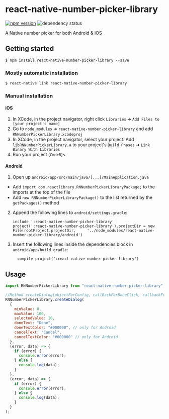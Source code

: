 # react-native-number-picker-library

[![npm version](https://img.shields.io/npm/v/react-native-number-picker-library.svg?style=flat-square)](https://www.npmjs.com/package/react-native-number-picker-library) <a><img src="https://david-dm.org/crabbynguyen/react-native-number-picker.svg?style=flat-square" alt="dependency status"></a>

A Native number picker for both Android & iOS

## Getting started

`$ npm install react-native-number-picker-library --save`

### Mostly automatic installation

`$ react-native link react-native-number-picker-library`

### Manual installation

#### iOS

1. In XCode, in the project navigator, right click `Libraries` ➜ `Add Files to [your project's name]`
2. Go to `node_modules` ➜ `react-native-number-picker-library` and add `RNNumberPickerLibrary.xcodeproj`
3. In XCode, in the project navigator, select your project. Add `libRNNumberPickerLibrary.a` to your project's `Build Phases` ➜ `Link Binary With Libraries`
4. Run your project (`Cmd+R`)<

#### Android

1. Open up `android/app/src/main/java/[...]/MainApplication.java`

- Add `import com.reactlibrary.RNNumberPickerLibraryPackage;` to the imports at the top of the file
- Add `new RNNumberPickerLibraryPackage()` to the list returned by the `getPackages()` method

2. Append the following lines to `android/settings.gradle`:
   ```
   include ':react-native-number-picker-library'
   project(':react-native-number-picker-library').projectDir = new File(rootProject.projectDir, 	'../node_modules/react-native-number-picker-library/android')
   ```
3. Insert the following lines inside the dependencies block in `android/app/build.gradle`:
   ```
     compile project(':react-native-number-picker-library')
   ```

## Usage

```javascript
import RNNumberPickerLibrary from "react-native-number-picker-library";

//Method createDialog(objectForConfig, callBackForDoneClick, callbackForCancelClick)
RNNumberPickerLibrary.createDialog(
  {
    minValue: 0,
    maxValue: 100,
    selectedValue: 10,
    doneText: "Done",
    doneTextColor: "#000000", // only for Android
    cancelText: "Cancel",
    cancelTextColor: "#000000" // only for Android
  },
  (error, data) => {
    if (error) {
      console.error(error);
    } else {
      console.log(data);
    }
  },
  (error, data) => {
    if (error) {
      console.error(error);
    } else {
      console.log(data);
    }
  }
);
```
